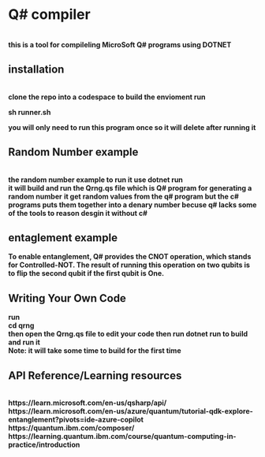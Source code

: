 <h1>Q# compiler</h1>
<br>
<b>this is a tool for compileling MicroSoft Q# programs using DOTNET </b>
<h2>installation</h2>
<br>
<b>clone the repo into a codespace</b>
<b>to build the envioment run <br><p>sh runner.sh</p>you will only need to run this program once so it will delete after running it</b>
<h2>Random Number example</h2>
<br>
<b>the random number example to run it use dotnet run <br>it will build and run the Qrng.qs file which is Q# program for generating a random number</b>
<b>it get random values from the q# program but the c# programs puts them together into a denary number becuse q# lacks some of the tools to reason desgin it without c#</b>
<h2>entaglement example</h2>
<b>To enable entanglement, Q# provides the CNOT operation, which stands for Controlled-NOT. The result of running this operation on two qubits is to flip the second qubit if the first qubit is One.</b>


<h2>Writing Your Own Code</h2>
<b>run<br>cd qrng<br>then open the Qrng.qs file to edit your code then run dotnet run to build and run it<br>Note: it will take some time to build for the first time</b>
<h2>API Reference/Learning resources</h2>
<br>
<b>https://learn.microsoft.com/en-us/qsharp/api/</b><br>
<b>https://learn.microsoft.com/en-us/azure/quantum/tutorial-qdk-explore-entanglement?pivots=ide-azure-copilot</b><br>
<b>https://quantum.ibm.com/composer/</b><br>
<b>https://learning.quantum.ibm.com/course/quantum-computing-in-practice/introduction</b>

